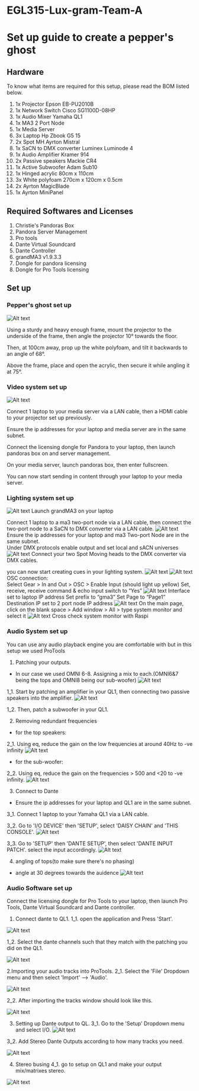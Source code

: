 # EGL315-Lux-gram-Team-A

# Set up guide to create a pepper's ghost

## Hardware

To know what items are required for this setup, please read the BOM listed below.

1. 1x Projector Epson EB-PU2010B
2. 1x Network Switch Cisco SG1100D-08HP
3. 1x Audio Mixer Yamaha QL1
4. 1x MA3 2 Port Node
5. 1x Media Server
6. 3x Laptop Hp Zbook G5 15
7. 2x Spot MH Ayrton Mistral
8. 1x SaCN to DMX converter Luminex Luminode 4
9. 1x Audio Amplifier Kramer 914
10. 2x Passive speakers Mackie CR4
11. 1x Active Subwoofer Adam Sub10 
12. 1x Hinged acrylic 80cm x 110cm  
13. 3x White polyfoam 270cm x 120cm x 0.5cm
14. 2x Ayrton MagicBlade
15. 1x Ayrton MiniPanel

## Required Softwares and Licenses

1. Christie's Pandoras Box
2. Pandora Server Management
3. Pro tools
4. Dante Virtual Soundcard
5. Dante Controller
6. grandMA3 v1.9.3.3
7. Dongle for pandora licensing
8. Dongle for Pro Tools licensing

## Set up

### **Pepper's ghost set up**
![Alt text](imgs/setup_front2.jpg)

Using a sturdy and heavy enough frame, mount the projector to the underside of the frame, then angle the projector 10° towards the floor.

Then, at 100cm away, prop up the white polyfoam, and tilt it backwards to an angle of 68°.

Above the frame, place and open the acrylic, then secure it while angling it at 75°.

### **Video system set up**

![Alt text](imgs/pandora.jpg)

Connect 1 laptop to your media server via a LAN cable, then a HDMI cable to your projector set up previously.

Ensure the ip addresses for your laptop and media server are in the same subnet.

Connect the licensing dongle for Pandora to your laptop, then launch pandoras box on and server management.

On your media server, launch pandoras box, then enter fullscreen.

You can now start sending in content through your laptop to your media server.

### **Lighting system set up**

![Alt text](imgs/LightinUp%20Setup.jpg)
Launch grandMA3 on your laptop

Connect 1 laptop to a ma3 two-port node via a LAN cable, then connect the two-port node to a SaCN to DMX converter via a LAN cable.
![Alt text](<imgs/MA3 Network.jpg>)
Ensure the ip addresses for your laptop and ma3 Two-port Node are in the same subnet.\
Under DMX  protocols enable output and set local and sACN universes
![Alt text](<imgs/MA3 sACN.jpg>)
Connect your two Spot Moving heads to the DMX converter via DMX cables.

you can now start creating cues in your lighting system.
![Alt text](imgs/LightingFixtures.jpg)
![Alt text](imgs/LightingCue.jpg)
OSC connection:\
	Select Gear > In and Out > OSC > Enable Input (should light up yellow)
    Set, receive, receive command & echo input switch to “Yes”
![Alt text](imgs/MA3OSC.PNG)
    Interface set to laptop IP address
    Set prefix to “gma3”
    Set Page to “Page1”
    Destination IP set to 2 port node IP address
 ![Alt text](imgs/ChooseSystemMonitor.PNG)
	On the main page, click on the blank space > Add window > All > type system monitor and select it
 ![Alt text](imgs/SystemMonitor.PNG)
	Cross check system monitor with Raspi


### **Audio System set up**
You can use any audio playback engine you are comfortable with but in this setup we used ProTools

1. Patching your outputs. 
- In our case we used OMNI 6-8. Assigning a mix to each.(OMNI6&7 being the tops and OMNI8 being our sub-woofer)
![Alt text](imgs/speakeroutputpatch.jpeg)

1_1. Start by patching an amplifier in your QL1, then connecting two passive speakers into the amplifier.
![Alt text](imgs/audio/amp.jpg)

1_2. Then, patch a subwoofer in your QL1.

2. Removing redundant frequencies
- for the top speakers:

2_1. Using eq, reduce the gain on the low frequencies at around 40Hz to -ve infinity
![Alt text](imgs/speakereq.jpeg)

- for the sub-woofer:

2_2. Using eq, reduce the gain on the frequencies > 500 and <20 to -ve infinity.
![Alt text](imgs/subwoofereq.jpeg)


3. Connect to Dante
- Ensure the ip addresses for your laptop and QL1 are in the same subnet.

3_1. Connect 1 laptop to your Yamaha QL1 via a LAN cable.

3_2. Go to 'I/O DEVICE' then 'SETUP', select 'DAISY CHAIN' and 'THIS CONSOLE'.
![Alt text](imgs/dantesetup.jpeg)

3_3. Go to 'SETUP' then 'DANTE SETUP', then select 'DANTE INPUT PATCH'. select the input accordingly.
![Alt text](imgs/danteinputpatch.jpeg)

4. angling of tops(to make sure there's no phasing)
- angle at 30 degrees towards the auidence
![Alt text](imgs/setup_side.jpg)

### **Audio Software set up**
Connect the licensing dongle for Pro Tools to your laptop, then launch Pro Tools, Dante Virtual Soundcard and Dante controller.

1. Connect dante to QL1.
1_1. open the application and Press 'Start'.

![Alt text](imgs/audio/DVSstart.jpg)

1_2. Select the dante channels such that they match with the patching you did on the QL1.

![Alt text](imgs/audio/danteController.png)

2.Importing your audio tracks into ProTools.
2_1. Select the 'File' Dropdown menu and then select 'Import' --> 'Audio'.

![Alt text](imgs/audio/protools_import_audio.jpg)

2_2. After importing the tracks window should look like this.

![Alt text](imgs/Audio/audioSoftSetup1.jpg)

3. Setting up Dante output to QL.
3_1. Go to the 'Setup' Dropdown menu and select I/O.
![Alt text](imgs/audio/IOdropdownmenu.png)

3_2. Add Stereo Dante Outputs according to how many tracks you need.

![Alt text](imgs/audio/IOsetup.png) 

4. Stereo busing
4_1. go to setup on QL1 and make your output mix/matrixes stereo.

![Alt text](imgs/bussetup.jpeg)
